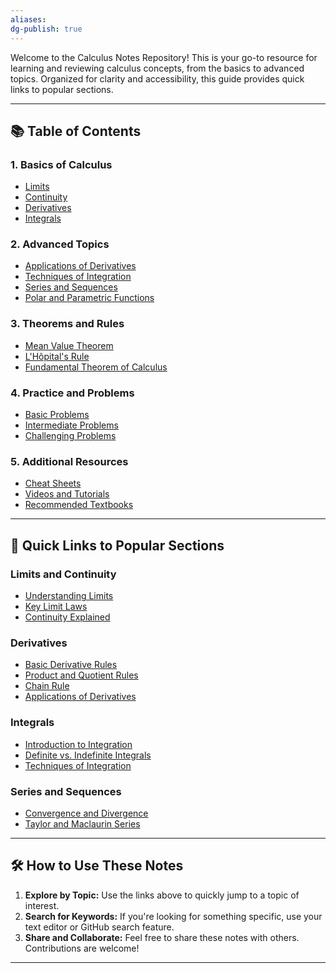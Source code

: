 ```yaml
---
aliases:
dg-publish: true
---
```


Welcome to the Calculus Notes Repository! This is your go-to resource for learning and reviewing calculus concepts, from the basics to advanced topics. Organized for clarity and accessibility, this guide provides quick links to popular sections.

---

## 📚 **Table of Contents**

### 1. **Basics of Calculus**
- [Limits](./Limits.md)
- [Continuity](./Continuity.md)
- [Derivatives](./Derivatives.md)
- [Integrals](./Integrals.md)

### 2. **Advanced Topics**
- [Applications of Derivatives](./Advanced/Applications_of_Derivatives.md)
- [Techniques of Integration](./Advanced/Techniques_of_Integration.md)
- [Series and Sequences](./Advanced/Series_and_Sequences.md)
- [Polar and Parametric Functions](./Advanced/Polar_and_Parametric_Functions.md)

### 3. **Theorems and Rules**
- [Mean Value Theorem](./Theorems/Mean_Value_Theorem.md)
- [L'Hôpital's Rule](./Theorems/LHôpitals_Rule.md)
- [Fundamental Theorem of Calculus](./Theorems/Fundamental_Theorem_of_Calculus.md)

### 4. **Practice and Problems**
- [Basic Problems](./Practice/Basic_Problems.md)
- [Intermediate Problems](./Practice/Intermediate_Problems.md)
- [Challenging Problems](./Practice/Challenging_Problems.md)

### 5. **Additional Resources**
- [Cheat Sheets](./Resources/Cheat_Sheets.md)
- [Videos and Tutorials](./Resources/Videos_and_Tutorials.md)
- [Recommended Textbooks](./Resources/Recommended_Textbooks.md)

---

## 🔗 **Quick Links to Popular Sections**

### Limits and Continuity
- [Understanding Limits](./Basics/Limits.md#understanding-limits)
- [Key Limit Laws](./Basics/Limits.md#key-limit-laws)
- [Continuity Explained](./Basics/Continuity.md#continuity-explained)

### Derivatives
- [Basic Derivative Rules](./Basics/Derivatives.md#basic-derivative-rules)
- [Product and Quotient Rules](./Derivatives.md#product-and-quotient-rules)
- [Chain Rule](./Basics/Derivatives.md#chain-rule)
- [Applications of Derivatives](./Advanced/Applications_of_Derivatives.md)

### Integrals
- [Introduction to Integration](./Basics/Integrals.md#introduction-to-integration)
- [Definite vs. Indefinite Integrals](./Basics/Integrals.md#definite-vs-indefinite-integrals)
- [Techniques of Integration](./Advanced/Techniques_of_Integration.md)

### Series and Sequences
- [Convergence and Divergence](./Advanced/Series_and_Sequences.md#convergence-and-divergence)
- [Taylor and Maclaurin Series](./Advanced/Series_and_Sequences.md#taylor-and-maclaurin-series)

---

## 🛠️ **How to Use These Notes**
1. **Explore by Topic:** Use the links above to quickly jump to a topic of interest.
2. **Search for Keywords:** If you're looking for something specific, use your text editor or GitHub search feature.
3. **Share and Collaborate:** Feel free to share these notes with others. Contributions are welcome!

---